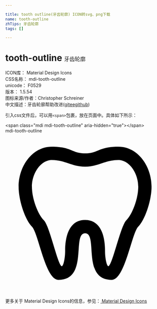 ```yaml
---

title: tooth outline(牙齿轮廓) ICON转svg、png下载
name: tooth-outline
zhTips: 牙齿轮廓
tags: []

---
```


# tooth-outline  <small style="font-size: 60%;font-weight: 100">牙齿轮廓</small>


<div class="detail-page">
<p>
<span>
ICON库：
<span class="badge-secondary badge">Material Design Icons</span> 
</span>
<br/>
<span>
CSS名称：
<span class="badge-secondary badge">mdi-tooth-outline</span> 
</span>
<br/>
<span>
unicode：
<span class="badge-secondary badge">F0529</span> 
<copy-btn content='F0529' btn-title=""></copy-btn>
<copy-btn :content='String.fromCodePoint(parseInt("F0529", 16))' btn-title="复制U"></copy-btn>
</span>
<br/>
<span>
版本：
<span class="badge-secondary badge">1.5.54</span> 
</span>
<br/>
<span>图标来源/作者：<span class="badge-light badge">Christopher Schreiner</span></span> 
<br/>
<span class="zh-detail">中文描述：<span class="badge-primary badge">牙齿轮廓</span><span class="help-link"><span>帮助改进</span>(<a href="https://gitee.com/liuwave/icon-helper/edit/master/json/material/tooth-outline.json" target="_blank" rel="noopener noreferrer">gitee</a><a href="https://github.com/liuwave/icon-helper/edit/master/json/material/tooth-outline.json" target="_blank" rel="noopener noreferrer">github</a></span>)</span><br/>
</p>
</div>
<div class="alert alert-dark">
  <i class="mdi mdi-tooth-outline mdi-48px"></i>
  <i class="mdi mdi-tooth-outline mdi-36px"></i>
  <i class="mdi mdi-tooth-outline mdi-24px"></i>
  <i class="mdi mdi-tooth-outline mdi-18px"></i>
</div>
<div>
  <p>引入css文件后，可以用<code>&lt;span&gt;</code>包裹，放在页面中。具体如下所示：    
  </p>
  <div class="alert alert-primary" style="font-size: 14px">
    &lt;span class="mdi mdi-tooth-outline" aria-hidden="true"&gt;&lt;/span&gt;
    <copy-btn content='<span class="mdi mdi-tooth-outline" aria-hidden="true"></span>'></copy-btn>
  </div>
  <div class="alert alert-secondary">
    <i class="mdi mdi-tooth-outline"
    style="font-size: 24px"
    aria-hidden="true"></i> mdi-tooth-outline
    <copy-btn content="mdi-tooth-outline" btn-title="复制图标名称"></copy-btn>
  </div>
</div>
<div id="svg" class="svg-wrap">
<svg xmlns="http://www.w3.org/2000/svg" viewBox="0 0 24 24"><path d="M7,2C4,2 2,5 2,8C2,10.11 3,13 4,14C5,15 6,22 8,22C12.54,22 10,15 12,15C14,15 11.46,22 16,22C18,22 19,15 20,14C21,13 22,10.11 22,8C22,5 20,2 17,2C14,2 14,3 12,3C10,3 10,2 7,2M7,4C9,4 10,5 12,5C14,5 15,4 17,4C18.67,4 20,6 20,8C20,9.75 19.14,12.11 18.19,13.06C17.33,13.92 16.06,19.94 15.5,19.94C15.29,19.94 15,18.88 15,17.59C15,15.55 14.43,13 12,13C9.57,13 9,15.55 9,17.59C9,18.88 8.71,19.94 8.5,19.94C7.94,19.94 6.67,13.92 5.81,13.06C4.86,12.11 4,9.75 4,8C4,6 5.33,4 7,4Z" /></svg>
</div>
<detail full-name='mdi-tooth-outline'></detail>
    
<div><p>更多关于 Material Design Icons的信息，参见：<a target="_blank" href="https://iconhelper.cn/material.html"> Material Design Icons</a>
</p></div>

